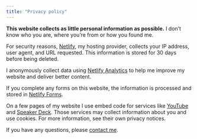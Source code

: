 ```yaml
---
title: "Privacy policy"
---
```


<p class="lead"><strong>This website collects as little personal information as possible.</strong> I don’t know who you are, where you’re from or how you found me.</p>

For security reasons, [Netlify](https://www.netlify.com/), my hosting provider, collects your IP address, user agent, and URL requested. This information is stored for 30 days before being deleted.

I anonymously collect data using [Netlify Analytics](https://www.netlify.com/products/analytics/) to help me improve my website and deliver better content.

If you complete any forms on this website, the information is processed and stored in [Netlify Forms](https://www.netlify.com/products/forms/).

On a few pages of my website I use embed code for services like [YouTube](https://youtube.com) and [Speaker Deck](https://www.speakerdeck.com). Those services may collect information about you and use cookies. For more information, see their own privacy notices.

If you have any questions, please [contact me](/contact/).